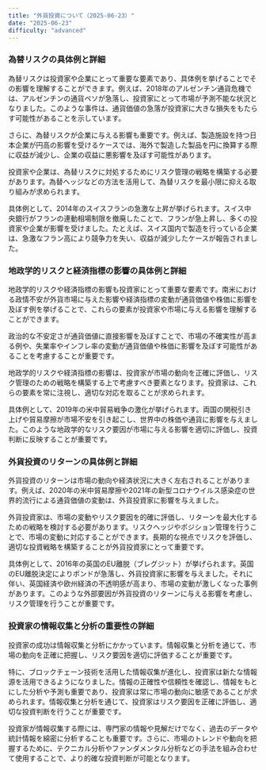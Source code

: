```yaml
---
title: "外貨投資について（2025-06-23）"
date: "2025-06-23"
difficulty: "advanced"
---
```


### 為替リスクの具体例と詳細

為替リスクは投資家や企業にとって重要な要素であり、具体例を挙げることでその影響を理解することができます。例えば、2018年のアルゼンチン通貨危機では、アルゼンチンの通貨ペソが急落し、投資家にとって市場が予測不能な状況となりました。このような事件は、通貨価値の急落が投資家に大きな損失をもたらす可能性があることを示しています。

さらに、為替リスクが企業に与える影響も重要です。例えば、製造施設を持つ日本企業が円高の影響を受けるケースでは、海外で製造した製品を円に換算する際に収益が減少し、企業の収益に悪影響を及ぼす可能性があります。

投資家や企業は、為替リスクに対処するためにリスク管理の戦略を構築する必要があります。為替ヘッジなどの方法を活用して、為替リスクを最小限に抑える取り組みが求められます。

具体例として、2014年のスイスフランの急激な上昇が挙げられます。スイス中央銀行がフランの連動相場制限を撤廃したことで、フランが急上昇し、多くの投資家や企業が影響を受けました。たとえば、スイス国内で製造を行っている企業は、急激なフラン高により競争力を失い、収益が減少したケースが報告されました。

### 地政学的リスクと経済指標の影響の具体例と詳細

地政学的リスクや経済指標の影響も投資家にとって重要な要素です。南米における政情不安が外貨市場に与えた影響や経済指標の変動が通貨価値や株価に影響を及ぼす例を挙げることで、これらの要素が投資家や市場に与える影響を理解することができます。

政治的な不安定さが通貨価値に直接影響を及ぼすことで、市場の不確実性が高まる例や、失業率やインフレ率の変動が通貨価値や株価に影響を及ぼす可能性があることを考慮することが重要です。

地政学的リスクや経済指標の影響は、投資家が市場の動向を正確に評価し、リスク管理のための戦略を構築する上で考慮すべき要素となります。投資家は、これらの要素を常に注視し、適切な対応を取ることが求められます。

具体例として、2019年の米中貿易戦争の激化が挙げられます。両国の関税引き上げや貿易摩擦が市場不安を引き起こし、世界中の株価や通貨に影響を与えました。このような地政学的なリスク要因が市場に与える影響を適切に評価し、投資判断に反映することが重要です。

### 外貨投資のリターンの具体例と詳細

外貨投資のリターンは市場の動向や経済状況に大きく左右されることがあります。例えば、2020年の米中貿易摩擦や2021年の新型コロナウイルス感染症の世界的流行による通貨価値の変動は、外貨投資家に影響を与えました。

外貨投資家は、市場の変動やリスク要因を的確に評価し、リターンを最大化するための戦略を検討する必要があります。リスクヘッジやポジション管理を行うことで、市場の変動に対応することができます。長期的な視点でリスクを評価し、適切な投資戦略を構築することが外貨投資家にとって重要です。

具体例として、2016年の英国のEU離脱（ブレグジット）が挙げられます。英国のEU離脱決定によりポンドが急落し、外貨投資家に影響を与えました。それに伴い、英国経済や欧州経済の不透明感が高まり、市場の変動が激しくなった事例があります。このような外部要因が外貨投資のリターンに与える影響を考慮し、リスク管理を行うことが重要です。

### 投資家の情報収集と分析の重要性の詳細

投資家の成功は情報収集と分析にかかっています。情報収集と分析を通じて、市場の動向を正確に把握し、リスク要因を適切に評価することが重要です。

特に、ブロックチェーン技術を活用した情報収集が進化し、投資家は新たな情報源を活用できるようになりました。情報の正確性や信頼性を確認し、情報をもとにした分析や予測も重要であり、投資家は常に市場の動向に敏感であることが求められます。情報収集と分析を通じて、投資家はリスク要因を正確に評価し、適切な投資判断を行うことが重要です。

投資家が情報収集する際には、専門家の情報や見解だけでなく、過去のデータや統計情報を綿密に分析することも重要です。さらに、市場のトレンドや動向を把握するために、テクニカル分析やファンダメンタル分析などの手法を組み合わせて使用することで、より的確な投資判断が可能となります。
